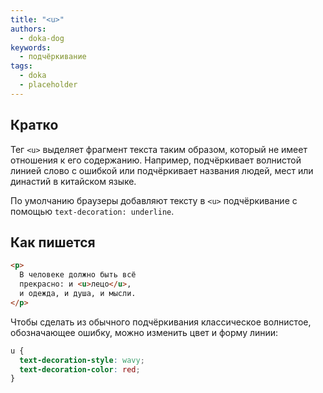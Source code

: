 ```yaml
---
title: "<u>"
authors:
  - doka-dog
keywords:
  - подчёркивание
tags:
  - doka
  - placeholder
---
```


## Кратко

Тег `<u>` выделяет фрагмент текста таким образом, который не имеет отношения к его содержанию. Например, подчёркивает волнистой линией слово с ошибкой или подчёркивает названия людей, мест или династий в китайском языке.

По умолчанию браузеры добавляют тексту в `<u>` подчёркивание с помощью `text-decoration: underline`.

## Как пишется

```html
<p>
  В человеке должно быть всё
  прекрасно: и <u>лецо</u>,
  и одежда, и душа, и мысли.
</p>
```

Чтобы сделать из обычного подчёркивания классическое волнистое, обозначающее ошибку, можно изменить цвет и форму линии:

```css
u {
  text-decoration-style: wavy;
  text-decoration-color: red;
}
```
